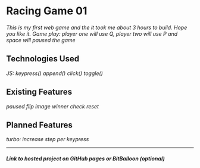 # Racing Game 01

*This is my first web game and the it took me about 3 hours to build.*
*Hope you like it.*
*Game play: player one will use Q, player two will use P and space will paused the game*

## Technologies Used

*JS:*
*keypress()*
*append()*
*click()*
*toggle()*

## Existing Features

*paused*
*flip image*
*winner check*
*reset*

## Planned Features

*turbo: increase step per keypress*

---

##### Link to hosted project on GitHub pages or BitBalloon (optional)

<a src="http://phnxdaniel.github.io/project-00/game-1/">

